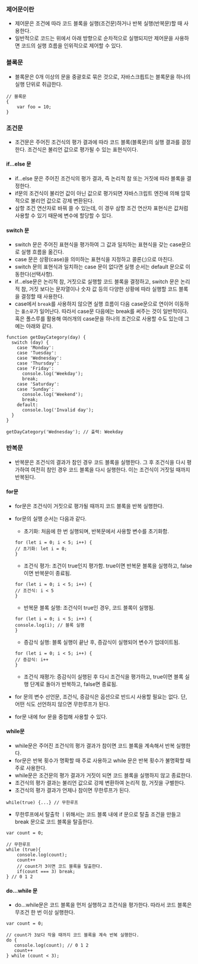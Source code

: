 ### 제어문이란

- 제어문은 조건에 따라 코드 블록을 실행(조건문)하거나 반복 실행(반복문)할 때 사용한다.
- 일반적으로 코드는 위에서 아래 방향으로 순차적으로 실행되지만 제어문을 사용하면 코드의 실행 흐름을 인위적으로 제어할 수 있다.

### 블록문

- 블록문은 0개 이상의 문을 중괄호로 묶은 것으로, 자바스크릡트는 블록문을 하나의 실행 단위로 취급한다.

```
// 블록문
{
    var foo = 10;
}
```

### 조건문

- 조건문은 주어진 조건식의 평가 결과에 따라 코드 블록(블록문)의 실행 결과를 결정한다. 조건식은 불리언 값으로 평가될 수 있는 표현식이다.

#### if...else 문

- if...else 문은 주어진 조건식의 평가 결과, 즉 논리적 참 또는 거짓에 따라 블록을 결정한다.
- if문의 조건식이 불리언 값이 아닌 값으로 평가되면 자바스크립트 엔진에 의해 암묵적으로 불리언 값으로 강제 변환된다.
- 삼항 조건 연산자로 바꿔 쓸 수 있는데, 이 경우 삼항 조건 연산자 표현식은 값처럼 사용할 수 있기 때문에 변수에 할당할 수 있다.

#### switch 문

- switch 문은 주어진 표현식을 평가하여 그 값과 일치하는 표현식을 갖는 case문으로 실행 흐름을 옮긴다.
- case 문은 상황(case)을 의미하는 표현식을 지정하고 콜론(;)으로 마친다.
- switch 문의 표현식과 일치하는 case 문이 없다면 실행 순서는 default 문으로 이동한다(선택사항).
- if...else문은 논리적 참, 거짓으로 실행할 코드 블록을 결정하고, switch 문은 논리적 참, 거짓 보다는 문자열이나 숫자 값 등의 다양한 상황에 따라 실행할 코드 블록을 결정할 때 사용한다.
- case에서 `break`를 사용하지 않으면 실행 흐름이 다음 case문으로 연이어 이동하는 `폴스루`가 일어난다. 따라서 case문 다음에는 break를 써주는 것이 일반적이다. 혹은 폴스루를 활용해 여러개의 case문을 하나의 조건으로 사용할 수도 있는데 그 예는 아래와 같다.

```
function getDayCategory(day) {
  switch (day) {
    case 'Monday':
    case 'Tuesday':
    case 'Wednesday':
    case 'Thursday':
    case 'Friday':
      console.log('Weekday');
      break;
    case 'Saturday':
    case 'Sunday':
      console.log('Weekend');
      break;
    default:
      console.log('Invalid day');
  }
}

getDayCategory('Wednesday'); // 출력: Weekday
```

### 반복문

- 반복문은 조건식의 결과가 참인 경우 코드 블록을 실행한다. 그 후 조건식을 다시 평가하여 여전히 참인 경우 코드 블록을 다시 실행한다. 이는 조건식이 거짓일 때까지 반복된다.

#### for문

- for문은 조건식이 거짓으로 평가될 때까지 코드 블록을 반복 실행한다.
- for문의 실행 순서는 다음과 같다.

  - 초기화: 처음에 한 번 실행되며, 반복문에서 사용할 변수를 초기화함.

  ```
  for (let i = 0; i < 5; i++) {
  // 초기화: let i = 0;
  }
  ```

  - 조건식 평가: 조건이 true인지 평가함. true이면 반복문 블록을 실행하고, false이면 반복문이 종료됨.

  ```
  for (let i = 0; i < 5; i++) {
  // 조건식: i < 5
  }
  ```

  - 반복문 블록 실행: 조건식이 true인 경우, 코드 블록이 실행됨.

  ```
  for (let i = 0; i < 5; i++) {
  console.log(i); // 블록 실행
  }
  ```

  - 증감식 실행: 블록 실행이 끝난 후, 증감식이 실행되어 변수가 업데이트됨.

  ```
  for (let i = 0; i < 5; i++) {
  // 증감식: i++
  }
  ```

  - 조건식 재평가: 증감식이 실행된 후 다시 조건식을 평가하고, true이면 블록 실행 단계로 돌아가 반복하고, false면 종료됨.

- for 문의 변수 선언문, 조건식, 증감식은 옵션으로 반드시 사용할 필요는 없다. 단, 어떤 식도 선언하지 않으면 무한루프가 된다.
- for문 내에 for 문을 중첩해 사용할 수 있다.

#### while문

- while문은 주어진 조건식의 평가 결과가 참이면 코드 블록을 계속해서 반복 실행한다.
- for문은 반복 횟수가 명확할 때 주로 사용하고 while 문은 반복 횟수가 불명확할 때 주로 사용한다.
- while문은 조건문의 평가 결과가 거짓이 되면 코드 블록을 실행하지 않고 종료한다.
- 조건식의 평가 결과는 불리언 값으로 강제 변환하여 논리적 참, 거짓을 구별한다.
- 조건식의 평가 결과가 언제나 참이면 무한루프가 된다.

```
while(true) {...} // 무한루프
```

- 무한루프에서 탈출학 ㅣ위해서는 코드 블록 내에 if 문으로 탈출 조건을 만들고 break 문으로 코드 블록을 탈출한다.

```
var count = 0;

// 무한루프
while (true){
    console.log(count);
    count++
    // count가 3이면 코드 블록을 탈출한다.
    if(count === 3) break;
} // 0 1 2
```

#### do...while 문

- do...while문은 코드 블록을 먼저 실행하고 조건식을 평가한다. 따라서 코드 블록은 무조건 한 번 이상 실행한다.

```
var count = 0;

// count가 3보다 작을 때까지 코드 블록을 계속 반복 실행한다.
do {
   console.log(count); // 0 1 2
   count++
} while (count < 3);
```
